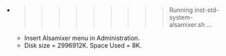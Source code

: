 * >>>>>>>>> Running inst-std-system-alsamixer.sh ...
  * Insert Alsamixer menu in Administration.
  * Disk size = 2996912K. Space Used = 8K.
